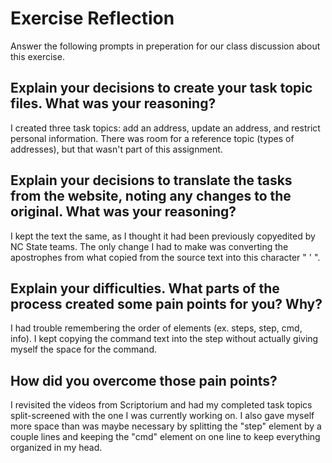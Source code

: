 # Exercise Reflection

Answer the following prompts in preperation for our class discussion about this exercise.

## Explain your decisions to create your task topic files. What was your reasoning?

I created three task topics: add an address, update an address, and restrict personal information. There was room for a reference topic (types of addresses), but that wasn't part of this assignment. 

## Explain your decisions to translate the tasks from the website, noting any changes to the original. What was your reasoning?

I kept the text the same, as I thought it had been previously copyedited by NC State teams. The only change I had to make was converting the apostrophes from what copied from the source text into this character " ' ". 

## Explain your difficulties. What parts of the process created some pain points for you? Why?

I had trouble remembering the order of elements (ex. steps, step, cmd, info). I kept copying the command text into the step without actually giving myself the space for the command.

## How did you overcome those pain points?

I revisited the videos from Scriptorium and had my completed task topics split-screened with the one I was currently working on. I also gave myself more space than was maybe necessary by splitting the "step" element by a couple lines and keeping the "cmd" element on one line to keep everything organized in my head.

